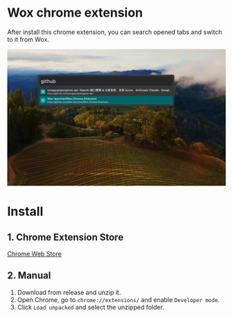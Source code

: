 # Wox chrome extension

After install this chrome extension, you can search opened tabs and switch to it from Wox.

![screenshot](assets/screenshot.png)

# Install

## 1. Chrome Extension Store

[Chrome Web Store](https://chromewebstore.google.com/detail/wox/bjbkdpjdnagiongdfemjhepkkglnailh?hl=zh-CN&authuser=0)

## 2. Manual

1. Download from release and unzip it.
2. Open Chrome, go to `chrome://extensions/` and enable `Developer mode`.
3. Click `Load unpacked` and select the unzipped folder.
